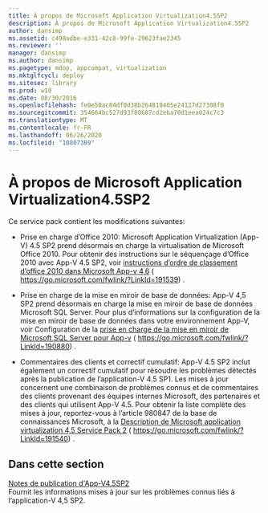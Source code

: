 ```yaml
---
title: À propos de Microsoft Application Virtualization4.5SP2
description: À propos de Microsoft Application Virtualization4.5SP2
author: dansimp
ms.assetid: c498adbe-e331-42c8-99fe-29623fae2345
ms.reviewer: ''
manager: dansimp
ms.author: dansimp
ms.pagetype: mdop, appcompat, virtualization
ms.mktglfcycl: deploy
ms.sitesec: library
ms.prod: w10
ms.date: 08/30/2016
ms.openlocfilehash: fe0e50ac04df0d38b264818405e24127d27308f0
ms.sourcegitcommit: 354664bc527d93f80687cd2eba70d1eea024c7c3
ms.translationtype: MT
ms.contentlocale: fr-FR
ms.lasthandoff: 06/26/2020
ms.locfileid: "10807389"
---
```

# À propos de Microsoft Application Virtualization4.5SP2


Ce service pack contient les modifications suivantes:

-   Prise en charge d’Office 2010: Microsoft Application Virtualization (App-V) 4.5 SP2 prend désormais en charge la virtualisation de Microsoft Office 2010. Pour obtenir des instructions sur le séquençage d’Office 2010 avec App-V 4.5 SP2, voir [instructions d’ordre de classement d’office 2010 dans Microsoft App-v 4,6](https://go.microsoft.com/fwlink/?LinkId=191539) ( https://go.microsoft.com/fwlink/?LinkId=191539) .

-   Prise en charge de la mise en miroir de base de données: App-V 4,5 SP2 prend désormais en charge la mise en miroir de base de données Microsoft SQL Server. Pour plus d’informations sur la configuration de la mise en miroir de base de données dans votre environnement App-V, voir Configuration de la [prise en charge de la mise en miroir de Microsoft SQL Server pour App-v](https://go.microsoft.com/fwlink/?LinkId=190880) ( https://go.microsoft.com/fwlink/?LinkId=190880) .

-   Commentaires des clients et correctif cumulatif: App-V 4.5 SP2 inclut également un correctif cumulatif pour résoudre les problèmes détectés après la publication de l’application-V 4.5 SP1. Les mises à jour concernent une combinaison de problèmes connus et de commentaires des clients provenant des équipes internes Microsoft, des partenaires et des clients qui utilisent App-V 4.5. Pour obtenir la liste complète des mises à jour, reportez-vous à l’article 980847 de la base de connaissances Microsoft, à la [Description de Microsoft application virtualization 4,5 Service Pack 2](https://go.microsoft.com/fwlink/?LinkId=191540) ( https://go.microsoft.com/fwlink/?LinkId=191540) .

## Dans cette section


<a href="" id="app-v-4-5-sp2-release-notes"></a>[Notes de publication d'App-V4.5SP2](app-v-45-sp2-release-notes.md)  
Fournit les informations mises à jour sur les problèmes connus liés à l’application-V 4,5 SP2.

 

 





